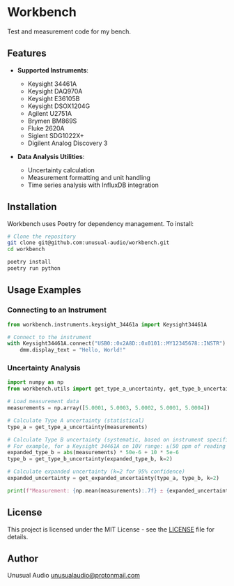 # Workbench

Test and measurement code for my bench.

## Features

- **Supported Instruments**:
  - Keysight 34461A
  - Keysight DAQ970A
  - Keysight E36105B
  - Keysight DSOX1204G
  - Agilent U2751A
  - Brymen BM869S
  - Fluke 2620A
  - Siglent SDG1022X+
  - Digilent Analog Discovery 3

- **Data Analysis Utilities**:
  - Uncertainty calculation
  - Measurement formatting and unit handling
  - Time series analysis with InfluxDB integration

## Installation

Workbench uses Poetry for dependency management. To install:

```bash
# Clone the repository
git clone git@github.com:unusual-audio/workbench.git
cd workbench

poetry install
poetry run python
```

## Usage Examples

### Connecting to an Instrument

```python
from workbench.instruments.keysight_34461a import Keysight34461A

# Connect to the instrument
with Keysight34461A.connect("USB0::0x2A8D::0x0101::MY12345678::INSTR") as dmm:
    dmm.display_text = "Hello, World!"
```

### Uncertainty Analysis

```python
import numpy as np
from workbench.utils import get_type_a_uncertainty, get_type_b_uncertainty, get_expanded_uncertainty

# Load measurement data
measurements = np.array([5.0001, 5.0003, 5.0002, 5.0001, 5.0004])

# Calculate Type A uncertainty (statistical)
type_a = get_type_a_uncertainty(measurements)

# Calculate Type B uncertainty (systematic, based on instrument specifications)
# For example, for a Keysight 34461A on 10V range: ±(50 ppm of reading + 5 ppm of range)
expanded_type_b = abs(measurements) * 50e-6 + 10 * 5e-6
type_b = get_type_b_uncertainty(expanded_type_b, k=2)

# Calculate expanded uncertainty (k=2 for 95% confidence)
expanded_uncertainty = get_expanded_uncertainty(type_a, type_b, k=2)

print(f"Measurement: {np.mean(measurements):.7f} ± {expanded_uncertainty:.7f} V (k=2)")
```

## License

This project is licensed under the MIT License - see the [LICENSE](LICENSE) file for details.

## Author

Unusual Audio <unusualaudio@protonmail.com>
